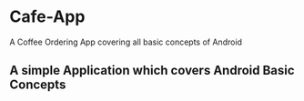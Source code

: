 # Cafe-App
A Coffee Ordering App covering all basic concepts of Android

## A simple Application which covers Android Basic Concepts
